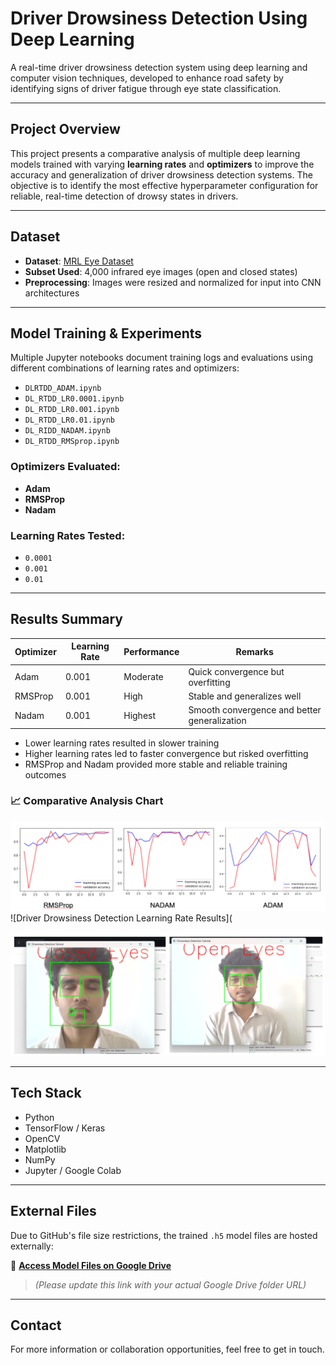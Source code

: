 # Driver Drowsiness Detection Using Deep Learning

A real-time driver drowsiness detection system using deep learning and computer vision techniques, developed to enhance road safety by identifying signs of driver fatigue through eye state classification.

---

## Project Overview

This project presents a comparative analysis of multiple deep learning models trained with varying **learning rates** and **optimizers** to improve the accuracy and generalization of driver drowsiness detection systems. The objective is to identify the most effective hyperparameter configuration for reliable, real-time detection of drowsy states in drivers.

---

## Dataset

- **Dataset**: [MRL Eye Dataset](https://mrl.cs.vsb.cz/eyedataset)
- **Subset Used**: 4,000 infrared eye images (open and closed states)
- **Preprocessing**: Images were resized and normalized for input into CNN architectures

---

## Model Training & Experiments

Multiple Jupyter notebooks document training logs and evaluations using different combinations of learning rates and optimizers:

- `DLRTDD_ADAM.ipynb`
- `DL_RTDD_LR0.0001.ipynb`
- `DL_RTDD_LR0.001.ipynb`
- `DL_RTDD_LR0.01.ipynb`
- `DL_RIDD_NADAM.ipynb`
- `DL_RTDD_RMSprop.ipynb`

### Optimizers Evaluated:
- **Adam**
- **RMSProp**
- **Nadam**

### Learning Rates Tested:
- `0.0001`
- `0.001`
- `0.01`

---

## Results Summary

| Optimizer | Learning Rate | Performance | Remarks |
|-----------|----------------|-------------|---------|
| Adam      | 0.001          | Moderate    | Quick convergence but overfitting |
| RMSProp   | 0.001          | High        | Stable and generalizes well |
| Nadam     | 0.001          | Highest     | Smooth convergence and better generalization |

- Lower learning rates resulted in slower training
- Higher learning rates led to faster convergence but risked overfitting
- RMSProp and Nadam provided more stable and reliable training outcomes

### 📈 Comparative Analysis Chart

![Driver Drowsiness Detection Optimizer's Results](https://github.com/boopal2003/Driver-Drowsiness-detection-using-Deep-Learning/blob/main/Screenshot%202025-04-13%20174912.png)
![Driver Drowsiness Detection Learning Rate Results](

![Results](https://github.com/boopal2003/Driver-Drowsiness-detection-using-Deep-Learning/blob/main/Screenshot%202025-04-13%20174842.png)


---

## Tech Stack

- Python
- TensorFlow / Keras
- OpenCV
- Matplotlib
- NumPy
- Jupyter / Google Colab

---

## External Files

Due to GitHub's file size restrictions, the trained `.h5` model files are hosted externally:

📁 [**Access Model Files on Google Drive**]([https://drive.google.com/your-shared-folder-link](https://drive.google.com/drive/folders/1Umijm-L6V13PSQzLcCS1zyg6rvLyfT3o?usp=sharing))  
> _(Please update this link with your actual Google Drive folder URL)_

---


## Contact

For more information or collaboration opportunities, feel free to get in touch.
